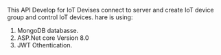 This API Develop for IoT Devises connect to server and create IoT device group and control IoT devices.
hare is using: 
1. MongoDB databasse.
2. ASP.Net core Version 8.0
3. JWT Othentication.
